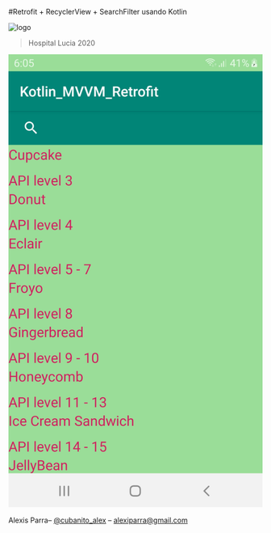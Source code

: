 #Retrofit + RecyclerView + SearchFilter usando Kotlin




![logo](https://i.imgur.com/8mkJZoI.jpg)





> Hospital Lucia 2020

![](Screenshot_1.jpg)





Alexis Parra– [@cubanito_alex](https://twitter.com/cubanito_alex) – alexiparra@gmail.com
